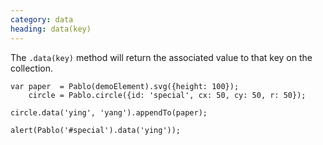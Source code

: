 ```yaml
--- 
category: data
heading: data(key)
---
```


The `.data(key)` method will return the associated value to that key on the collection.

    var paper  = Pablo(demoElement).svg({height: 100});
        circle = Pablo.circle({id: 'special', cx: 50, cy: 50, r: 50});

    circle.data('ying', 'yang').appendTo(paper);

    alert(Pablo('#special').data('ying'));